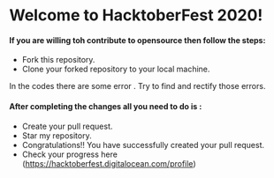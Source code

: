 # Welcome to HacktoberFest 2020!

#### If you are willing toh contribute to opensource then follow the steps:
- Fork this repository.
- Clone your forked repository to your local machine.

In the codes there are some error . Try to find and rectify those errors.

#### After completing the changes all you need to do is :

- Create your pull request.
- Star my repository.
- Congratulations!! You have successfully created your pull request.
- Check your progress here (https://hacktoberfest.digitalocean.com/profile)
